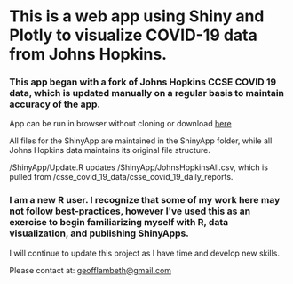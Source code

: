 # This is a web app using Shiny and Plotly to visualize COVID-19 data from Johns Hopkins.
### This app began with a fork of Johns Hopkins CCSE COVID 19 data, which is updated manually on a regular basis to maintain accuracy of the app.

App can be run in browser without cloning or download [here](https://geofflambeth.shinyapps.io/COVID19app)

All files for the ShinyApp are maintained in the ShinyApp folder, while all Johns Hopkins data maintains its original file structure.

/ShinyApp/Update.R updates /ShinyApp/JohnsHopkinsAll.csv, which is pulled from /csse_covid_19_data/csse_covid_19_daily_reports.


### I am a new R user. I recognize that some of my work here may not follow best-practices, however I've used this as an exercise to begin familiarizing myself with R, data visualization, and publishing ShinyApps.

I will continue to update this project as I have time and develop new skills.


Please contact at: geofflambeth@gmail.com
